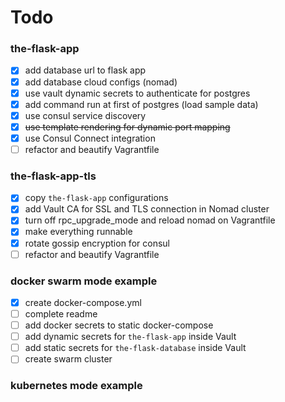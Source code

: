 # Todo

### the-flask-app

- [x] add database url to flask app
- [x] add database cloud configs (nomad)
- [x] use vault dynamic secrets to authenticate for postgres
- [x] add command run at first of postgres (load sample data)
- [x] use consul service discovery
- [x] ~~use template rendering for dynamic port mapping~~
- [x] use Consul Connect integration 
- [ ] refactor and beautify Vagrantfile

### the-flask-app-tls
- [x] copy `the-flask-app` configurations
- [x] add Vault CA for SSL and TLS connection in Nomad cluster
- [x] turn off rpc_upgrade_mode and reload nomad on Vagrantfile
- [x] make everything runnable
- [x] rotate gossip encryption for consul
- [ ] refactor and beautify Vagrantfile

### docker swarm mode example
- [x] create docker-compose.yml
- [ ] complete readme
- [ ] add docker secrets to static docker-compose
- [ ] add dynamic secrets for `the-flask-app` inside Vault
- [ ] add static secrets for `the-flask-database` inside Vault
- [ ] create swarm cluster

### kubernetes mode example
